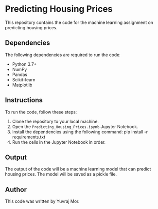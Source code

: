 # Predicting Housing Prices

This repository contains the code for the machine learning assignment on predicting housing prices.

## Dependencies

The following dependencies are required to run the code:

* Python 3.7+
* NumPy
* Pandas
* Scikit-learn
* Matplotlib

## Instructions

To run the code, follow these steps:

1. Clone the repository to your local machine.
2. Open the `Predicting_Housing_Prices.ipynb` Jupyter Notebook.
3. Install the dependencies using the following command:
   pip install -r requirements.txt
4. Run the cells in the Jupyter Notebook in order.

## Output
The output of the code will be a machine learning model that can predict housing prices. The model will be saved as a pickle file.

## Author
This code was written by Yuvraj Mor.
